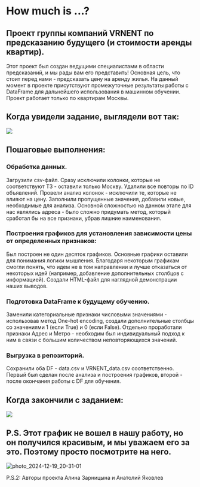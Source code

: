 # How much is ...?
## Проект группы компаний VRNENT по предсказанию будущего (и стоимости аренды квартир).

Этот проект был создан ведущими специалистами в области предсказаний, и мы рады вам его представить!
Основная цель, что стоит перед нами - предсказать цену на аренду жилья.
На данный момент в проекте присутствуют промежуточные результаты работы с DataFrame для дальнейшего использования в машинном обучении.
Проект работает только по квартирам Москвы.

## Когда увидели задание, выглядели вот так:
![](https://github.com/cdxxi/Project_pfase0/blob/main/35c93381f2a65582e6dfc5d077e71cbd.gif)

## Пошаговые выполнения:
### Обработка данных.
Загрузили csv-файл. Сразу исключили колонки, которые не соответствуют ТЗ - оставили только Москву. Удалили все повторы по ID объявлений. Провели анализ колонок - исключили те, которые не влияют на цену. Заполнили пропущенные значения, добавили новые, необходимые для анализа. Основной сложностью на данном этапе для нас являлись адреса - было сложно придумать метод, который сработал бы на все признаки, убрав лишние наименования. 

### Построения графиков для установления зависимости цены от определенных признаков:
Был построен не один десяток графиков. Основные графики оставили для понимания логики мышления. Благодаря некоторым графикам смогли понять, что идем не в том направлении и лучше отказаться от некоторых идей (например, добавление дополнительных столбцов с информацией).
Создали HTML-файл для наглядной демонстрации наших выводов.

### Подготовка DataFrame к будущему обучению.
Заменили категориальные признаки числовыми значениями - использовав метод One-hot encoding, создали дополнительные столбцы со значениями 1 (если True) и 0 (если False). Отдельно проработали признаки Адрес и Метро - необходим был индивидуальный подход к ним в связи с большим количеством неповторяющихся значений. 

### Выгрузка в репозиторий.
Сохранили оба DF - data.csv и VRNENT_data.csv соответственно. Первый был сделан после анализа и построения графиков, второй - после окончания работы с DF для обучения.

## Когда закончили с заданием:
![](https://github.com/cdxxi/Project_pfase0/blob/main/shadow-fiend-dota2.gif)

## P.S. Этот график не вошел в нашу работу, но он получился красивым, и мы уважаем его за это. Поэтому просто посмотрите на него.
![photo_2024-12-19_20-31-01](https://github.com/user-attachments/assets/7101c645-cb8c-40a0-b5bc-84e248e4472a)

P.S.2: Авторы проекта Алина Зарницына и Анатолий Яковлев




